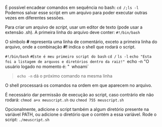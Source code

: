 É possível encadear comandos em sequência no bash:
`cd /;ls -l`
Podemos salvar esse script em um arquivo para poder executar outras vezes em diferentes sessões.

Para criar um arquivo de *script*, usar um editor de texto (pode usar a extensão .sh). A primeira linha do arquivo deve conter:
`#!/bin/bash`

O símbolo **#** representa uma linha de comentário, exceto a primeira linha do arquivo, onde a combinação **#!** indica o shell que rodará o script.

`#!/bin/bash`
`#Este é meu primeiro script do bash`
`cd /`
`ls -l`
`echo "Esta foi a listagem de arquvos e diretórios dentro da raiz!"
`echo -n "O usuário logado no momento é: "`
`whoami`

>`echo -n` dá o próximo comando na mesma linha

O shell processará os comandos na ordem em que aparecem no arquivo.

É necessário dar permissão de execução ao script, caso contrário ele não rodará:
`chmod a+x meuscript.sh` ou `chmod 755 meuscript.sh`

Opcionalmente, adicione o script também a algum diretório presente na variável PATH, ou adicione o diretório que o contém a essa variável. Rode o script:
`./meuscript.sh`

